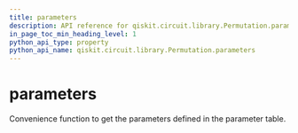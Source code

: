```yaml
---
title: parameters
description: API reference for qiskit.circuit.library.Permutation.parameters
in_page_toc_min_heading_level: 1
python_api_type: property
python_api_name: qiskit.circuit.library.Permutation.parameters
---
```


# parameters

Convenience function to get the parameters defined in the parameter table.


